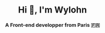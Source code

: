 <h1 align="center">Hi 👋, I'm Wylohn</h1>
<h3 align="center">A Front-end developper from Paris 🇫🇷</h3>
<!--
**Wylohn/wylohn** is a ✨ _special_ ✨ repository because its `README.md` (this file) appears on your GitHub profile.

Here are some ideas to get you started:

- 🔭 I’m currently working on ...
- 🌱 I’m currently learning ...
- 👯 I’m looking to collaborate on ...
- 🤔 I’m looking for help with ...
- 💬 Ask me about ...
- 📫 How to reach me: ...
- 😄 Pronouns: ...
- ⚡ Fun fact: ...
-->
